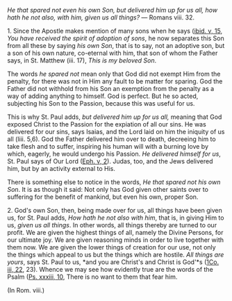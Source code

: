 
_He that spared not even his own Son, but delivered him up for us all, how hath he not also, with him, given us all things?_ — Romans viii. 32.

1\. Since the Apostle makes mention of many sons when he says ([ibid. v, 15](https://vulgata.online/bible/ibid.v?ed=DR2&vfn=DR2.ibid.v.15:vs), _You have received the spirit of adoption of sons_, he now separates this Son from all these by saying _his own Son_, that is to say, not an adoptive son, but a son of his own nature, co-eternal with him, that son of whom the Father says, in St. Matthew (iii. 17), _This is my beloved Son_.

The words _he spared not_ mean only that God did not exempt Him from the penalty, for there was not in Him any fault to be matter for sparing. God the Father did not withhold from his Son an exemption from the penalty as a way of adding anything to himself. God is perfect. But he so acted, subjecting his Son to the Passion, because this was useful for us.

This is why St. Paul adds, *but delivered him up for us all,* meaning that God exposed Christ to the Passion for the expiation of all our sins. He was delivered for our sins, says Isaias, and the Lord laid on him the iniquity of us all (liii. 5,6). God the Father delivered him over to death, decreeing him to take flesh and to suffer, inspiring his human will with a burning love by which, eagerly, he would undergo his Passion. _He delivered himself for us_, St. Paul says of Our Lord ([Eph. v, 2](https://vulgata.online/bible/Eph.v?ed=DR2&vfn=DR2.Eph.v.2:vs)). Judas, too, and the Jews delivered him, but by an activity external to His.

There is something else to notice in the words, _He that spared not his own Son_. It is as though it said: Not only has God given other saints over to suffering for the benefit of mankind, but even his own, proper Son.

2\. God's own Son, then, being made over for us, all things have been given us, for St. Paul adds, _How hath he not also with him_, that is, in giving Him to us, _given us all things_. In other words, all things thereby are turned to our profit. We are given the highest things of all, namely the Divine Persons, for our ultimate joy. We are given reasoning minds in order to live together with them now. We are given the lower things of creation for our use, not only the things which appeal to us but the things which are hostile. _All things are yours_, says St. Paul to us, *and you are Christ's and Christ is God'*s ([1Co. iii, 22](https://vulgata.online/bible/1Co.iii?ed=DR2&vfn=DR2.1Co.iii.22:vs), 23). Whence we may see how evidently true are the words of the Psalm ([Ps. xxxiii, 10](https://vulgata.online/bible/Ps.xxxiii?ed=DR2&vfn=DR2.Ps.xxxiii.10:vs), There is no want to them that fear him.

(In Rom. viii.)

